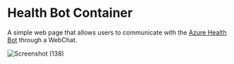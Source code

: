 # Health Bot Container

A simple web page that allows users to communicate with the [Azure Health Bot](https://azure.microsoft.com/en-us/services/bot-services/health-bot/) through a WebChat.


![Screenshot (138)](https://user-images.githubusercontent.com/66101827/146669241-ecf71a51-e2a6-4360-a50a-065cf90ebaac.png)

